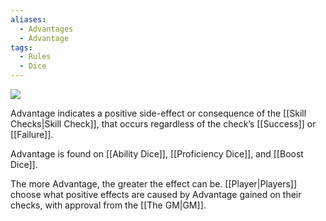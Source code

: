 ```yaml
---
aliases:
  - Advantages
  - Advantage
tags:
  - Rules
  - Dice
---
```

![](https://i.imgur.com/WozAK1X.png)

Advantage indicates a positive side-effect or consequence of the [[Skill Checks|Skill Check]], that occurs regardless of the check’s [[Success]] or [[Failure]].

Advantage is found on [[Ability Dice]], [[Proficiency Dice]], and [[Boost Dice]].

The more Advantage, the greater the effect can be. [[Player|Players]] choose what positive effects are caused by Advantage gained on their checks, with approval from the [[The GM|GM]].